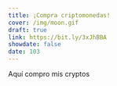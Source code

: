 ```yaml
---
title: ¡Compra criptomonedas!
cover: /img/moon.gif
draft: true
link: https://bit.ly/3xJhBBA
showdate: false
date: 103
---
```


Aquí compro mis cryptos